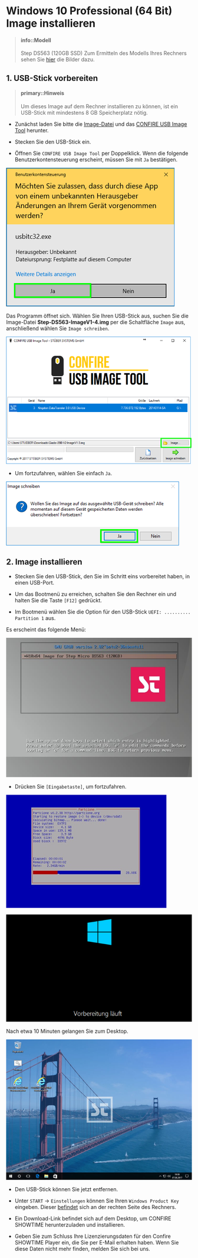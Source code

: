 # Windows 10 Professional \(64 Bit\) Image installieren

> #### info::Modell
>
> Step DS563 (120GB SSD) Zum Ermitteln des Modells Ihres Rechners sehen Sie [hier](README.md#Step-DS563-Fotos) die Bilder dazu.


## 1. USB-Stick vorbereiten

> #### primary::Hinweis
>
> Um dieses Image auf dem Rechner installieren zu können, ist ein USB-Stick mit mindestens 8 GB Speicherplatz nötig.

* Zunächst laden Sie bitte die [Image-Datei](https://download.stueber.de/bin/de/windowsembedded/usb-images/Step-DS563-ImageV1-4.img
  ) und das [CONFIRE USB Image Tool](https://download.stueber.de/bin/de/windowsembedded/usb-images/CONFIRE-USBImageTool.exe) herunter.

* Stecken Sie den USB-Stick ein.

* Öffnen Sie `CONFIRE USB Image Tool` per Doppelklick. Wenn die folgende Benutzerkontensteuerung erscheint, müssen Sie mit `Ja` bestätigen.

![](../../images/Benutzerkontensteuerung.png "Die Benutzerkontensteuerung")

Das Programm öffnet sich. Wählen Sie Ihren USB-Stick aus, suchen Sie die Image-Datei **Step-DS563-ImageV1-4.img** per die Schaltfläche `Image` aus, anschließend wählen Sie `Image schreiben`.

![](../../images/CONFIRE_USB_Image_Tool_Browse.png "CONFIRE USB Image Tool")

* Um fortzufahren, wählen Sie einfach `Ja`. 

![](../../images/CONFIRE_USB_Image_Tool_fortsetzen.png "ACHTUNG: Alle Daten auf dem USB-Stick werden überschrieben!")


## 2. Image installieren

* Stecken Sie den USB-Stick, den Sie im Schritt eins vorbereitet haben, in einen USB-Port.

* Um das Bootmenü zu erreichen, schalten Sie den Rechner ein und halten Sie die Taste `[F12]` gedrückt.

* Im Bootmenü wählen Sie die Option für den USB-Stick `UEFI: .......... Partition 1` aus.

Es erscheint das folgende Menü:

![](../../images/W10x64-Installer-Step-DS563.jpg "Windows 10 Professional 64Bit Installer")

* Drücken Sie `[Eingabetaste]`, um fortzufahren.

![](../../images/Das_Image_wird_geladen.jpg "Das Image wird geladen")

![](../../images/vorbereitung.laeuft.png "Der Rechner wird ein paar Mal automatisch neu gestartet.")

Nach etwa 10 Minuten gelangen Sie zum Desktop. 

![](../../images/Win10Desktop.jpg "Windows 10 Desktop")

* Den USB-Stick können Sie jetzt entfernen.

* Unter `START` -> `Einstellungen` können Sie Ihren `Windows Product Key` eingeben. Dieser [befindet](README.md#Step-DS563-Fotos) sich an der rechten Seite des Rechners.

* Ein Download-Link befindet sich auf dem Desktop, um CONFIRE SHOWTIME herunterzuladen und installieren.

* Geben Sie zum Schluss Ihre Lizenzierungsdaten für den Confire SHOWTIME Player ein, die Sie per E-Mail erhalten haben. Wenn Sie diese Daten nicht mehr finden, melden Sie sich bei uns.



